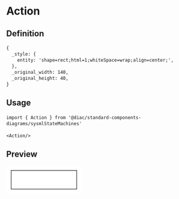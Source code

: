 # Action

## Definition

```
{
  _style: { 
    entity: 'shape=rect;html=1;whiteSpace=wrap;align=center;',
  },
  _original_width: 140,
  _original_height: 40,
}
```

## Usage

```
import { Action } from '@diac/standard-components-diagrams/sysmlStateMachines'

<Action/>
```

## Preview

<img src="./action.png" width="200"/>
